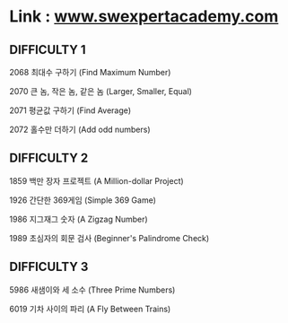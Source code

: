 # Link : www.swexpertacademy.com





DIFFICULTY 1
------------
2068 최대수 구하기 (Find Maximum Number)

2070 큰 놈, 작은 놈, 같은 놈 (Larger, Smaller, Equal)

2071 평균값 구하기 (Find Average)

2072 홀수만 더하기 (Add odd numbers)

DIFFICULTY 2
------------
1859 백만 장자 프로젝트 (A Million-dollar Project)

1926 간단한 369게임 (Simple 369 Game)

1986 지그재그 숫자 (A Zigzag Number)

1989 초심자의 회문 검사 (Beginner's Palindrome Check)


DIFFICULTY 3
------------
5986 새샘이와 세 소수 (Three Prime Numbers)

6019 기차 사이의 파리 (A Fly Between Trains)
